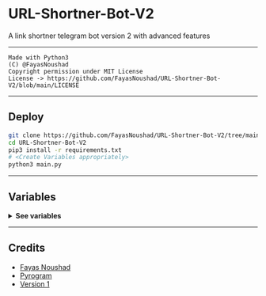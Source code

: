 # URL-Shortner-Bot-V2

A link shortner telegram bot version 2 with advanced features

---

```
Made with Python3
(C) @FayasNoushad
Copyright permission under MIT License
License -> https://github.com/FayasNoushad/URL-Shortner-Bot-V2/blob/main/LICENSE
```

---

## Deploy

```sh
git clone https://github.com/FayasNoushad/URL-Shortner-Bot-V2/tree/main
cd URL-Shortner-Bot-V2
pip3 install -r requirements.txt
# <Create Variables appropriately>
python3 main.py
```

---

## Variables

<details>
  <summary><b>See variables</b></summary>
<br/>

- `API_HASH` Your API Hash from my.telegram.org
- `API_ID` Your API ID from my.telegram.org
- `BOT_TOKEN` Your bot token from @BotFather
- `DATABASE` Your MongoDB URL
- `BOT_OWNER` Bot Owner ID
- `BITLY_API` [Bit.ly](https://bit.ly) api from [dev.bitly.com](https://dev.bitly.com)
- `CUTTLY_API` [Cutt.ly](https://cutt.ly) api from [cutt.ly/cuttly-api](https://cutt.ly/cuttly-api) 
- `SHORTCM_API` [Short.cm](https://short.cm) api from [developers.short.io](https://developers.short.io)
- `GPLINKS_API` [GPLinks.in](https://gplinks.in) api from [gplinks.in/api](https://gplinks.in/api)
- `POST_API` [Po.st](https://po.st) api
- `OWLY_API` [Ow.ly](https://ow.ly) api

</details>

---

## Credits

- [Fayas Noushad](https://github.com/FayasNoushad)
- [Pyrogram](https://github.com/pyrogram/pyrogram)
- [Version 1](https://github.com/FayasNoushad/URL-Shortner-Bot)
